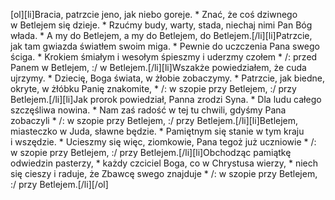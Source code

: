 [ol][li]Bracia, patrzcie jeno, jak niebo goreje. * Znać, że coś dziwnego w Betlejem się dzieje. * Rzućmy budy, warty, stada, niechaj nimi Pan Bóg włada. * A my do Betlejem, a my do Betlejem, do Betlejem.[/li][li]Patrzcie, jak tam gwiazda światłem swoim miga. * Pewnie do uczczenia Pana swego ściga. * Krokiem śmiałym i wesołym śpieszmy i uderzmy czołem * /: przed Panem w Betlejem, :/ w Betlejem.[/li][li]Wszakże powiedziałem, że cuda ujrzymy. * Dziecię, Boga świata, w żłobie zobaczymy. * Patrzcie, jak biedne, okryte, w żłóbku Panię znakomite, * /: w szopie przy Betlejem, :/ przy Betlejem.[/li][li]Jak prorok powiedział, Panna zrodzi Syna. * Dla ludu całego szczęśliwa nowina. * Nam zaś radość w tej tu chwili, gdyśmy Pana zobaczyli * /: w szopie przy Betlejem, :/ przy Betlejem.[/li][li]Betlejem, miasteczko w Juda, sławne będzie. * Pamiętnym się stanie w tym kraju i wszędzie. * Ucieszmy się więc, ziomkowie, Pana tegoż już uczniowie * /: w szopie przy Betlejem, :/ przy Betlejem.[/li][li]Obchodząc pamiątkę odwiedzin pasterzy, * każdy czciciel Boga, co w Chrystusa wierzy, * niech się cieszy i raduje, że Zbawcę swego znajduje * /: w szopie przy Betlejem, :/ przy Betlejem.[/li][/ol]